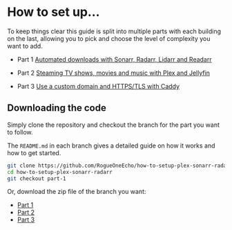 # How to set up…

To keep things clear this guide is split into multiple parts with each building on the last, allowing you to pick and choose the level of complexity you want to add.

- Part 1 [Automated downloads with Sonarr, Radarr, Lidarr and Readarr](https://github.com/RogueOneEcho/how-to-setup-plex-sonarr-radarr/tree/part-1)

- Part 2 [Steaming TV shows, movies and music with Plex and Jellyfin](https://github.com/RogueOneEcho/how-to-setup-plex-sonarr-radarr/tree/part-1)

- Part 3 [Use a custom domain and HTTPS/TLS with Caddy](https://github.com/RogueOneEcho/how-to-setup-plex-sonarr-radarr/tree/part-3)

## Downloading the code

Simply clone the repository and checkout the branch for the part you want to follow.

The `README.md` in each branch gives a detailed guide on how it works and how to get started.

```bash
git clone https://github.com/RogueOneEcho/how-to-setup-plex-sonarr-radarr.git
cd how-to-setup-plex-sonarr-radarr
git checkout part-1
```

Or, download the zip file of the branch you want:

- [Part 1](https://github.com/RogueOneEcho/how-to-setup-plex-sonarr-radarr/archive/refs/heads/part-1.zip)
- [Part 2](https://github.com/RogueOneEcho/how-to-setup-plex-sonarr-radarr/archive/refs/heads/part-2.zip)
- [Part 3](https://github.com/RogueOneEcho/how-to-setup-plex-sonarr-radarr/archive/refs/heads/part-3.zip)

